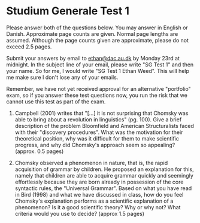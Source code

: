 # Studium Generale Test 1

Please answer both of the questions below. You may answer in English or Danish. Approximate page counts are given. Normal page lengths are assumed. Although the page counts given are approximate, please do not exceed 2.5 pages.

Submit your answers by email to ethan@dac.au.dk by Monday 23rd at midnight. In the subject line of your email, please write "SG Test 1" and then your name. So for me, I would write "SG Test 1 Ethan Weed". This will help me make sure I don't lose any of your emails.

Remember, we have not yet received approval for an alternative "portfolio" exam, so if you answer these test questions now, you run the risk that we cannot use this test as part of the exam.

1. Campbell (2001) writes that "[...] it is not surprising that Chomsky was able to bring about a revolution in linguistics" (pg. 100). Give a brief description of the problem Bloomfield and American Structuralists faced with their "discovery procedures". What was the motivation for their theoretical position, why was it difficult for them to make scientific progress, and why did Chomsky's approach seem so appealing? (approx. 0.5 pages)

1. Chomsky observed a phenomenon in nature, that is, the rapid acquisition of grammar by children. He proposed an explanation for this, namely that children are able to acquire grammar quickly and seemingly effortlessly because they are born already in possession of the core syntactic rules, the "Universal Grammar". Based on what you have read in Bird (1998) and what we have discussed in class, how do you feel Chomsky's explanation performs as a scientific explanation of a phenomenon? Is it a good scientific theory? Why or why not? What criteria would you use to decide? (approx 1.5 pages)